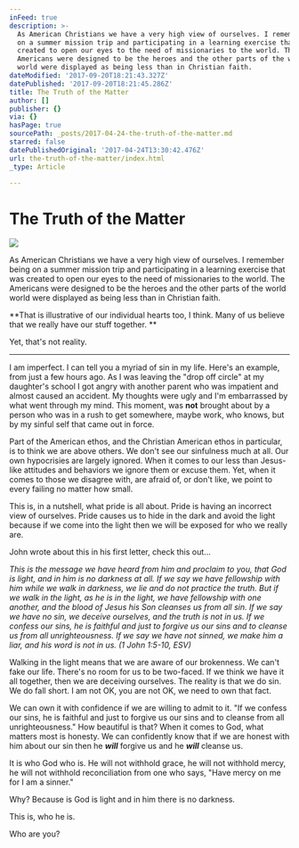```yaml
---
inFeed: true
description: >-
  As American Christians we have a very high view of ourselves. I remember being
  on a summer mission trip and participating in a learning exercise that was
  created to open our eyes to the need of missionaries to the world. The
  Americans were designed to be the heroes and the other parts of the world
  world were displayed as being less than in Christian faith. 
dateModified: '2017-09-20T18:21:43.327Z'
datePublished: '2017-09-20T18:21:45.286Z'
title: The Truth of the Matter
author: []
publisher: {}
via: {}
hasPage: true
sourcePath: _posts/2017-04-24-the-truth-of-the-matter.md
starred: false
datePublishedOriginal: '2017-04-24T13:30:42.476Z'
url: the-truth-of-the-matter/index.html
_type: Article

---
```

# The Truth of the Matter
![](https://the-grid-user-content.s3-us-west-2.amazonaws.com/5874e391-11f1-46ae-a402-cfb21cd223e9.jpg)

As American Christians we have a very high view of ourselves. I remember being on a summer mission trip and participating in a learning exercise that was created to open our eyes to the need of missionaries to the world. The Americans were designed to be the heroes and the other parts of the world world were displayed as being less than in Christian faith. 

**That is illustrative of our individual hearts too, I think. Many of us believe that we really have our stuff together. **

Yet, that's not reality. 

---

I am imperfect. I can tell you a myriad of sin in my life. Here's an example, from just a few hours ago. As I was leaving the "drop off circle" at my daughter's school I got angry with another parent who was impatient and almost caused an accident. My thoughts were ugly and I'm embarrassed by what went through my mind. This moment, was **not** brought about by a person who was in a rush to get somewhere, maybe work, who knows, but by my sinful self that came out in force. 

Part of the American ethos, and the Christian American ethos in particular, is to think we are above others. We don't see our sinfulness much at all. Our own hypocrisies are largely ignored. When it comes to our less than Jesus-like attitudes and behaviors we ignore them or excuse them. Yet, when it comes to those we disagree with, are afraid of, or don't like, we point to every failing no matter how small. 

This is, in a nutshell, what pride is all about. Pride is having an incorrect view of ourselves. Pride causes us to hide in the dark and avoid the light because if we come into the light then we will be exposed for who we really are. 

John wrote about this in his first letter, check this out...

_This is the message we have heard from him and proclaim to you, that God is light, and in him is no darkness at all. If we say we have fellowship with him while we walk in darkness, we lie and do not practice the truth. But if we walk in the light, as he is in the light, we have fellowship with one another, and the blood of Jesus his Son cleanses us from all sin. If we say we have no sin, we deceive ourselves, and the truth is not in us. If we confess our sins, he is faithful and just to forgive us our sins and to cleanse us from all unrighteousness. If we say we have not sinned, we make him a liar, and his word is not in us. (1 John 1:5-10, ESV)_

Walking in the light means that we are aware of our brokenness. We can't fake our life. There's no room for us to be two-faced. If we think we have it all together, then we are deceiving ourselves. The reality is that we do sin. We do fall short. I am not OK, you are not OK, we need to own that fact. 

We can own it with confidence if we are willing to admit to it. "If we confess our sins, he is faithful and just to forgive us our sins and to cleanse from all unrighteousness." How beautiful is that? When it comes to God, what matters most is honesty. We can confidently know that if we are honest with him about our sin then he _**will**_ forgive us and he _**will**_ cleanse us. 

It is who God who is. He will not withhold grace, he will not withhold mercy, he will not withhold reconciliation from one who says, "Have mercy on me for I am a sinner." 

Why? Because is God is light and in him there is no darkness. 

This is, who he is. 

Who are you?